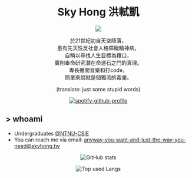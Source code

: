 <h1 align="center">Sky Hong 洪軾凱</h1>

<div align="center">

![](https://komarev.com/ghpvc/?username=skyhong2002&style=flat-square)

於21世紀初自天空降落，  
患有先天性反社會人格障礙精神病，  
自稱以尋找人生目標為藉口，  
實則奉命研究潛在命運石之門的真理。  
專長撇開音樂和打code，  
簡單來說就是個獨流的毒瘤。

(translate: just some stupid words)

[![spotify-github-profile](https://spotify-github-profile.vercel.app/api/view?uid=nq80zcv293n9jzmoref7rlp1a&cover_image=true&theme=default&show_offline=true&background_color=001473&bar_color=53b14f&bar_color_cover=false)](https://spotify-github-profile.vercel.app/api/view?uid=nq80zcv293n9jzmoref7rlp1a&redirect=true)

</div>


## > whoami

- Undergraduates [@NTNU-CSIE](https://github.com/NTNU-CSIE)
- You can reach me via email: anyway-you-want-and-just-the-way-you-need@skyhong.tw


<div align="center">

![GitHub stats](https://github-readme-stats.vercel.app/api?username=skyhong2002&show_icons=true&locale=en)

![Top used Langs](https://github-readme-stats.vercel.app/api/top-langs/?username=skyhong2002&hide=html&langs_count=10&layout=compact)

</div>

<!--![Sky's wakatime stats](https://github-readme-stats.vercel.app/api/wakatime?username=skyhong2002)-->
